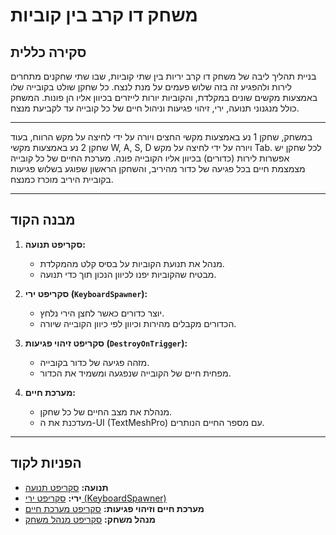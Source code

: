 # משחק דו קרב בין קוביות

## **סקירה כללית**
בניית תהליך ליבה של משחק דו קרב יריות בין שתי קוביות, שבו שתי שחקנים מתחרים לירות ולהפגיע זה בזה שלוש פעמים על מנת לנצח.
כל שחקן שולט בקובייה שלו באמצעות מקשים שונים במקלדת, והקוביות יורות לייזרים בכיוון אליו הן פונות.
המשחק כולל מנגנוני תנועה, ירי, זיהוי פגיעות וניהול חיים של כל קובייה עד לקביעת מנצח.

---
במשחק, שחקן 1 נע באמצעות מקשי החצים ויורה על ידי לחיצה על מקש הרווח, בעוד שחקן 2 נע באמצעות מקשי W, A, S, D ויורה על ידי לחיצה על מקש Tab.
לכל שחקן יש אפשרות לירות (כדורים) בכיוון אליו הקובייה פונה.
מערכת החיים של כל קובייה מצמצמת חיים בכל פגיעה של כדור מהיריב, והשחקן הראשון שפוגע בשלוש פגיעות בקוביית היריב מוכרז כמנצח.

---
## **מבנה הקוד**
1. **סקריפט תנועה:**
   - מנהל את תנועת הקוביות על בסיס קלט מהמקלדת.
   - מבטיח שהקוביות יפנו לכיוון הנכון תוך כדי תנועה.

2. **סקריפט ירי (`KeyboardSpawner`):**
   - יוצר כדורים כאשר לחצן הירי נלחץ.
   - הכדורים מקבלים מהירות וכיוון לפי כיוון הקובייה שיורה.

3. **סקריפט זיהוי פגיעות (`DestroyOnTrigger`):**
   - מזהה פגיעה של כדור בקובייה.
   - מפחית חיים של הקובייה שנפגעה ומשמיד את הכדור.

4. **מערכת חיים:**
   - מנהלת את מצב החיים של כל שחקן.
   - מעדכנת את ה-UI (TextMeshPro) עם מספר החיים הנותרים.

---

## **הפניות לקוד**
- **תנועה:** [סקריפט תנועה](./Assets/Scripts/PlayerMovement.cs)
- **ירי:** [סקריפט ירי (KeyboardSpawner)](./Assets/Scripts/KeyboardSpawner.cs)
- **מערכת חיים וזיהוי פגיעות:** [סקריפט מערכת חיים](./Assets/Scripts/DestroyOnTrigger.cs)
- **מנהל משחק:** [סקריפט מנהל משחק](./Assets/Scripts/GameManager.cs)

